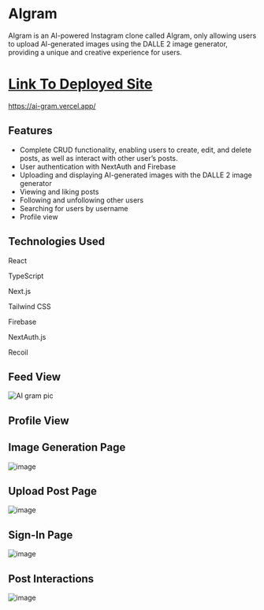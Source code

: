 # AIgram
AIgram is an AI-powered Instagram clone called AIgram, only allowing users to upload AI-generated images using
the DALLE 2 image generator, providing a unique and creative experience for users.

# [Link To Deployed Site](https://ai-gram.vercel.app/)
https://ai-gram.vercel.app/

## Features
- Complete CRUD functionality, enabling users to create, edit, and delete posts, as well as interact with other user’s posts.
- User authentication with NextAuth and Firebase
- Uploading and displaying AI-generated images with the DALLE 2 image generator
- Viewing and liking posts
- Following and unfollowing other users
- Searching for users by username
- Profile view

## Technologies Used
React

TypeScript

Next.js

Tailwind CSS

Firebase

NextAuth.js

Recoil

## Feed View
![AI gram pic](https://user-images.githubusercontent.com/90979468/221099153-ff67bb16-97c5-4d1e-b8b0-ee9280184d08.png)

## Profile View

## Image Generation Page
![image](https://user-images.githubusercontent.com/90979468/221395026-99f0f9ca-df03-49a1-bc00-325ca5471b6f.png)

## Upload Post Page
![image](https://user-images.githubusercontent.com/90979468/221395121-a2e9f09f-18d8-4fda-8b91-8265a9ee3fdb.png)

## Sign-In Page
![image](https://user-images.githubusercontent.com/90979468/221395139-549f0efd-60e6-4d5e-b4d3-e57e973eaecc.png)

## Post Interactions
![image](https://user-images.githubusercontent.com/90979468/221395234-1da45ef1-f20f-4936-a8d5-339dd1b34571.png)

